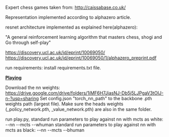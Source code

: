 

Expert chess games taken from:
http://caissabase.co.uk/

Representation implemented according to alphazero article.

resnet architecture implemented as explained here(alphazero):

"A general reinforcement learning algorithm that
masters chess, shogi and Go through self-play"

https://discovery.ucl.ac.uk/id/eprint/10069050/
https://discovery.ucl.ac.uk/id/eprint/10069050/1/alphazero_preprint.pdf

run requirements:
install requirements.txt file.

<b><u>Playing</u></b>

Download the nn weights:
https://drive.google.com/drive/folders/1iMF6H7JiasNJ-Db5j5LJPgaV3tOIJ-n-?usp=sharing
Set config.json "torch_nn_path" to the backbone .pth weights path (largest file).
Make sure the heads weights (_policy_network.pth, _value_network.pth)
are also in the same folder.

run play.py, standard run parameters to play against nn with mcts as white:
--nn --mcts --whuman
standard run parameters to play against nn with mcts as black:
--nn --mcts --bhuman


